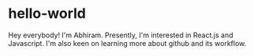 # hello-world

Hey everybody!
I'm Abhiram. Presently, I'm interested in React.js and Javascript.
I'm also keen on learning more about github and its workflow.
